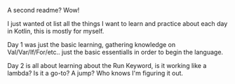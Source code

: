 A second readme? Wow!

I just wanted ot list all the things I want to learn and practice about each day in Kotlin, this is mostly for myself.

Day 1 was just the basic learning, gathering knowledge on Val/Var/If/For/etc.. just the basic essentialls in order to begin the language.

Day 2 is all about learning about the Run Keyword, is it working like a lambda? Is it a go-to? A jump? Who knows I'm figuring it out.

